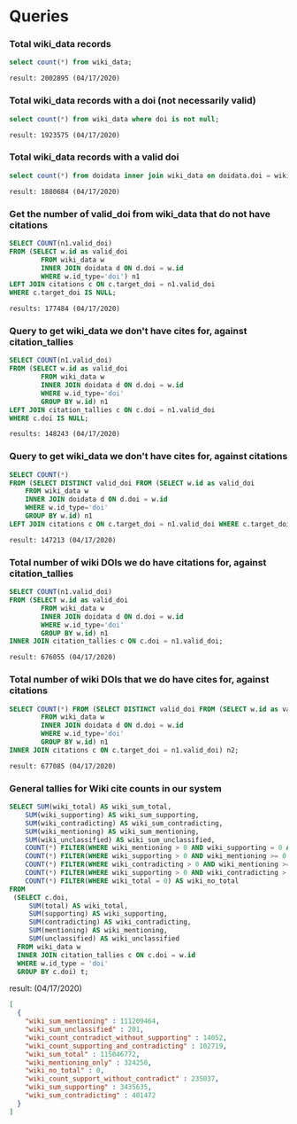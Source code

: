 # Queries

### Total wiki_data records
```sql
select count(*) from wiki_data;
```
`result: 2002895 (04/17/2020)`

### Total wiki_data records with a doi (not necessarily valid)
```sql
select count(*) from wiki_data where doi is not null;
```
`result: 1923575 (04/17/2020)`

### Total wiki_data records with a valid doi
```sql
select count(*) from doidata inner join wiki_data on doidata.doi = wiki_data.doi;
```
`result: 1880684 (04/17/2020)`

### Get the number of valid_doi from wiki_data that do not have citations

```sql
SELECT COUNT(n1.valid_doi)
FROM (SELECT w.id as valid_doi
		FROM wiki_data w
		INNER JOIN doidata d ON d.doi = w.id
		WHERE w.id_type='doi') n1
LEFT JOIN citations c ON c.target_doi = n1.valid_doi
WHERE c.target_doi IS NULL;
```
`results: 177484 (04/17/2020)`

### Query to get wiki_data we don't have cites for, against citation_tallies

```sql
SELECT COUNT(n1.valid_doi)
FROM (SELECT w.id as valid_doi
		FROM wiki_data w
		INNER JOIN doidata d ON d.doi = w.id
		WHERE w.id_type='doi'
		GROUP BY w.id) n1
LEFT JOIN citation_tallies c ON c.doi = n1.valid_doi
WHERE c.doi IS NULL;
```
`results: 148243 (04/17/2020)`

### Query to get wiki_data we don't have cites for, against citations

```sql
SELECT COUNT(*)
FROM (SELECT DISTINCT valid_doi FROM (SELECT w.id as valid_doi
	FROM wiki_data w
	INNER JOIN doidata d ON d.doi = w.id
	WHERE w.id_type='doi'
	GROUP BY w.id) n1
LEFT JOIN citations c ON c.target_doi = n1.valid_doi WHERE c.target_doi IS NULL) n2;
```
`result: 147213 (04/17/2020)`

### Total number of wiki DOIs we do have citations for, against citation_tallies
```sql
SELECT COUNT(n1.valid_doi)
FROM (SELECT w.id as valid_doi
		FROM wiki_data w
		INNER JOIN doidata d ON d.doi = w.id
		WHERE w.id_type='doi'
		GROUP BY w.id) n1
INNER JOIN citation_tallies c ON c.doi = n1.valid_doi;
```
`result: 676055 (04/17/2020)`

### Total number of wiki DOIs that we do have cites for, against citations

```sql
SELECT COUNT(*) FROM (SELECT DISTINCT valid_doi FROM (SELECT w.id as valid_doi
		FROM wiki_data w
		INNER JOIN doidata d ON d.doi = w.id
		WHERE w.id_type='doi'
		GROUP BY w.id) n1
INNER JOIN citations c ON c.target_doi = n1.valid_doi) n2;
```
`result: 677085 (04/17/2020)`


### General tallies for Wiki cite counts in our system

```sql
SELECT SUM(wiki_total) AS wiki_sum_total,
    SUM(wiki_supporting) AS wiki_sum_supporting,
    SUM(wiki_contradicting) AS wiki_sum_contradicting,
    SUM(wiki_mentioning) AS wiki_sum_mentioning,
    SUM(wiki_unclassified) AS wiki_sum_unclassified,
    COUNT(*) FILTER(WHERE wiki_mentioning > 0 AND wiki_supporting = 0 AND wiki_contradicting = 0) AS wiki_mentioning_only,
    COUNT(*) FILTER(WHERE wiki_supporting > 0 AND wiki_mentioning >= 0 AND wiki_contradicting = 0) AS wiki_count_support_without_contradict,
    COUNT(*) FILTER(WHERE wiki_contradicting > 0 AND wiki_mentioning >= 0 AND wiki_supporting = 0) AS wiki_count_contradict_without_supporting,
    COUNT(*) FILTER(WHERE wiki_supporting > 0 AND wiki_contradicting > 0 AND wiki_mentioning >= 0) AS wiki_count_supporting_and_contradicting,
    COUNT(*) FILTER(WHERE wiki_total = 0) AS wiki_no_total
FROM
 (SELECT c.doi,
     SUM(total) AS wiki_total,
     SUM(supporting) AS wiki_supporting,
     SUM(contradicting) AS wiki_contradicting,
     SUM(mentioning) AS wiki_mentioning,
     SUM(unclassified) AS wiki_unclassified
  FROM wiki_data w
  INNER JOIN citation_tallies c ON c.doi = w.id
  WHERE w.id_type = 'doi'
  GROUP BY c.doi) t;
```
result: (04/17/2020)

```json
[
  {
    "wiki_sum_mentioning" : 111209464,
    "wiki_sum_unclassified" : 201,
    "wiki_count_contradict_without_supporting" : 14052,
    "wiki_count_supporting_and_contradicting" : 102719,
    "wiki_sum_total" : 115046772,
    "wiki_mentioning_only" : 324250,
    "wiki_no_total" : 0,
    "wiki_count_support_without_contradict" : 235037,
    "wiki_sum_supporting" : 3435635,
    "wiki_sum_contradicting" : 401472
  }
]
```